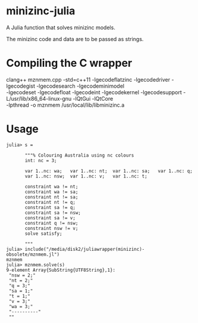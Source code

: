 # minizinc-julia
A Julia function that solves minizinc models.

The minizinc code and data are to be passed as strings.

# Compiling the C wrapper
clang++ mznmem.cpp -std=c++11 -lgecodeflatzinc -lgecodedriver -lgecodegist -lgecodesearch -lgecodeminimodel\
-lgecodeset -lgecodefloat -lgecodeint -lgecodekernel -lgecodesupport -L/usr/lib/x86_64-linux-gnu -lQtGui -lQtCore\
-lpthread -o mznmem  /usr/local/lib/libminizinc.a

# Usage
```
julia> s =

       """% Colouring Australia using nc colours
       int: nc = 3;

       var 1..nc: wa;   var 1..nc: nt;  var 1..nc: sa;   var 1..nc: q;
       var 1..nc: nsw;  var 1..nc: v;   var 1..nc: t;

       constraint wa != nt;
       constraint wa != sa;
       constraint nt != sa;
       constraint nt != q;
       constraint sa != q;
       constraint sa != nsw;
       constraint sa != v;
       constraint q != nsw;
       constraint nsw != v;
       solve satisfy;

       """
julia> include("/media/disk2/juliawrapper(minizinc)-obsolete/mznmem.jl")
mznmem
julia> mznmem.solve(s)
9-element Array{SubString{UTF8String},1}:
 "nsw = 2;"  
 "nt = 2;"   
 "q = 3;"    
 "sa = 1;"   
 "t = 1;"    
 "v = 3;"    
 "wa = 3;"   
 "----------"
 ""     
 ```

